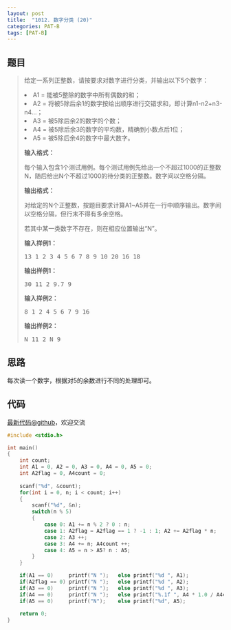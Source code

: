 ```yaml
---
layout: post
title:  "1012. 数字分类 (20)"
categories: PAT-B
tags: [PAT-B]
---
```

## 题目

> <div id="problemContent">
> <p>给定一系列正整数，请按要求对数字进行分类，并输出以下5个数字：</p>
> <li>A1 = 能被5整除的数字中所有偶数的和；
> <li>A2 = 将被5除后余1的数字按给出顺序进行交错求和，即计算n1-n2+n3-n4...；
> <li>A3 = 被5除后余2的数字的个数；
> <li>A4 = 被5除后余3的数字的平均数，精确到小数点后1位；
> <li>A5 = 被5除后余4的数字中最大数字。
>  
> <p><b>
> 输入格式：
> </b></p>
> <p>每个输入包含1个测试用例。每个测试用例先给出一个不超过1000的正整数N，随后给出N个不超过1000的待分类的正整数。数字间以空格分隔。</p>
> <p><b>
> 输出格式：
> </b></p>
> <p>对给定的N个正整数，按题目要求计算A1~A5并在一行中顺序输出。数字间以空格分隔，但行末不得有多余空格。</p>
> <p>若其中某一类数字不存在，则在相应位置输出“N”。</p>
> <b>输入样例1：</b><pre>
> 13 1 2 3 4 5 6 7 8 9 10 20 16 18
> </pre>
> <b>输出样例1：</b><pre>
> 30 11 2 9.7 9
> </pre>
> <b>输入样例2：</b><pre>
> 8 1 2 4 5 6 7 9 16
> </pre>
> <b>输出样例2：</b><pre>
> N 11 2 N 9
> </pre>
> </li></li></li></li></li></div>

## 思路

每次读一个数字，根据对5的余数进行不同的处理即可。

## 代码

[最新代码@github](https://github.com/OliverLew/PAT/blob/master/PATBasic/1012.c)，欢迎交流
```c
#include <stdio.h>

int main()
{
    int count;
    int A1 = 0, A2 = 0, A3 = 0, A4 = 0, A5 = 0;
    int A2flag = 0, A4count = 0;
    
    scanf("%d", &count);
    for(int i = 0, n; i < count; i++)
    {
        scanf("%d", &n);
        switch(n % 5)
        {
            case 0: A1 += n % 2 ? 0 : n;                                break;
            case 1: A2flag = A2flag == 1 ? -1 : 1; A2 += A2flag * n;    break;
            case 2: A3 ++;                                              break;
            case 3: A4 += n; A4count ++;                                break;
            case 4: A5 = n > A5? n : A5;                                break;
        }
    }

    if(A1 == 0)     printf("N ");   else printf("%d ", A1);
    if(A2flag == 0) printf("N ");   else printf("%d ", A2);
    if(A3 == 0)     printf("N ");   else printf("%d ", A3);
    if(A4 == 0)     printf("N ");   else printf("%.1f ", A4 * 1.0 / A4count);
    if(A5 == 0)     printf("N");    else printf("%d", A5);
    
    return 0;
}

```